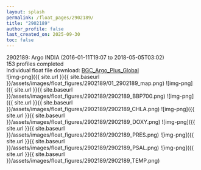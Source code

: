 ```yaml
---
layout: splash
permalink: /float_pages/2902189/
title: "2902189"
author_profile: false
last_created_on: 2025-09-30
toc: false
---
```

 
2902189: Argo INDIA (2016-01-11T19:07 to 2018-05-05T03:02)\
153 profiles completed\
Individual float file download: [BGC_Argo_Plus_Global](https://ftp.soest.hawaii.edu/bgc_argo_plus/Individual_Floats/outliers_removed/2902189_Sprof_processed.nc)\
![img-png]({{ site.url }}{{ site.baseurl }}/assets/images/float_figures/2902189/01_2902189_map.png)
![img-png]({{ site.url }}{{ site.baseurl }}/assets/images/float_figures/2902189/2902189_BBP700.png)
![img-png]({{ site.url }}{{ site.baseurl }}/assets/images/float_figures/2902189/2902189_CHLA.png)
![img-png]({{ site.url }}{{ site.baseurl }}/assets/images/float_figures/2902189/2902189_DOXY.png)
![img-png]({{ site.url }}{{ site.baseurl }}/assets/images/float_figures/2902189/2902189_PRES.png)
![img-png]({{ site.url }}{{ site.baseurl }}/assets/images/float_figures/2902189/2902189_PSAL.png)
![img-png]({{ site.url }}{{ site.baseurl }}/assets/images/float_figures/2902189/2902189_TEMP.png)
